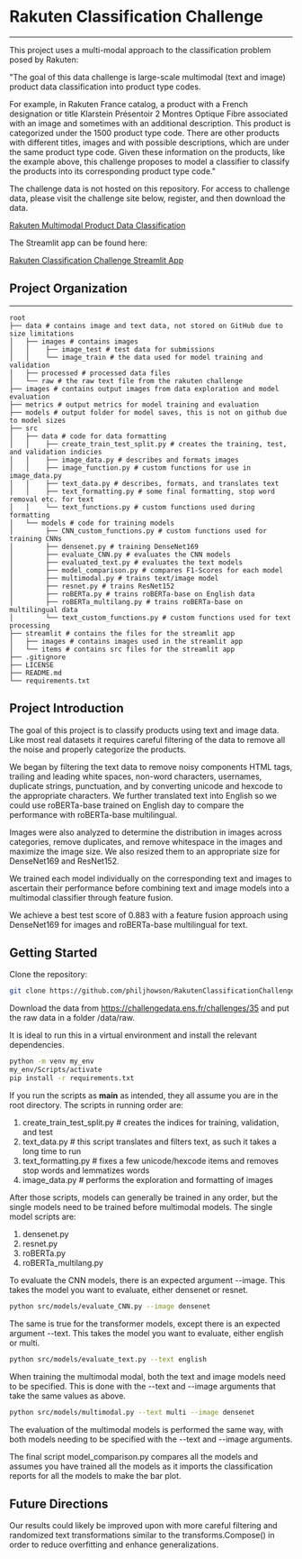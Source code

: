 # Rakuten Classification Challenge
***
This project uses a multi-modal approach to the classification problem posed by Rakuten:

"The goal of this data challenge is large-scale multimodal (text and image) product data
classification into product type codes.

For example, in Rakuten France catalog, a product with a French designation or title
Klarstein Présentoir 2 Montres Optique Fibre associated with an image and sometimes with
an additional description. This product is categorized under the 1500 product type code.
There are other products with different titles, images and with possible descriptions,
which are under the same product type code. Given these information on the products, like
the example above, this challenge proposes to model a classifier to classify the products
into its corresponding product type code."

The challenge data is not hosted on this repository. For access to challenge data, please
visit the challenge site below, register, and then download the data.

[Rakuten Multimodal Product Data Classification](https://challengedata.ens.fr/challenges/35)

The Streamlit app can be found here:

[Rakuten Classification Challenge Streamlit App](https://rakutenclassificationchallenge.streamlit.app/)

## Project Organization
------------------------------------------------------------------------
    root
    ├── data # contains image and text data, not stored on GitHub due to size limitations
    │   ├── images # contains images
    │   │    ├── image_test # test data for submissions
    │   │    └── image_train # the data used for model training and validation
    │   ├── processed # processed data files
    │   └── raw # the raw text file from the rakuten challenge
    ├── images # contains output images from data exploration and model evaluation
    ├── metrics # output metrics for model training and evaluation
    ├── models # output folder for model saves, this is not on github due to model sizes
    ├── src
    │   ├── data # code for data formatting
    │   │    ├── create_train_test_split.py # creates the training, test, and validation indicies
    │   │    ├── image_data.py # describes and formats images
    │   │    ├── image_function.py # custom functions for use in image_data.py
    │   │    ├── text_data.py # describes, formats, and translates text
    │   │    ├── text_formatting.py # some final formatting, stop word removal etc. for text
    │   │    └── text_functions.py # custom functions used during formatting
    │   └── models # code for training models
    │        ├── CNN_custom_functions.py # custom functions used for training CNNs
    │        ├── densenet.py # training DenseNet169
    │        ├── evaluate_CNN.py # evaluates the CNN models
    │        ├── evaluated_text.py # evaluates the text models
    │        ├── model_comparison.py # compares F1-Scores for each model
    │        ├── multimodal.py # trains text/image model
    │        ├── resnet.py # trains ResNet152
    │        ├── roBERTa.py # trains roBERTa-base on English data
    │        ├── roBERTa_multilang.py # trains roBERTa-base on multilingual data
    │        └── text_custom_functions.py # custom functions used for text processing
    ├── streamlit # contains the files for the streamlit app
    │   ├── images # contains images used in the streamlit app
    │   └── items # contains src files for the streamlit app 
    ├── .gitignore
    ├── LICENSE
    ├── README.md
    └── requirements.txt

## Project Introduction
The goal of this project is to classify products using text and image data. Like most real
datasets it requires careful filtering of the data to remove all the noise and properly 
categorize the products.

We began by filtering the text data to remove noisy components HTML tags, trailing and 
leading white spaces, non-word characters, usernames, duplicate strings, punctuation,
and by converting unicode and hexcode to the appropriate characters. We further translated
text into English so we could use roBERTa-base trained on English day to compare the performance
with roBERTa-base multilingual.

Images were also analyzed to determine the distribution in images across categories,
remove duplicates, and remove whitespace in the images and maximize the image size.
We also resized them to an appropriate size for DenseNet169 and ResNet152.

We trained each model individually on the corresponding text and images to ascertain
their performance before combining text and image models into a multimodal classifier
through feature fusion.

We achieve a best test score of 0.883 with a feature fusion approach using DenseNet169
for images and roBERTa-base multilingual for text.

## Getting Started
Clone the repository:

```sh
git clone https://github.com/philjhowson/RakutenClassificationChallenge
```

Download the data from https://challengedata.ens.fr/challenges/35 and put the raw
data in a folder /data/raw.

It is ideal to run this in a virtual environment and install the relevant dependencies.

```sh
python -m venv my_env
my_env/Scripts/activate
pip install -r requirements.txt
```

If you run the scripts as __main__ as intended, they all assume you are in the
root directory. The scripts in running order are:

1. create_train_test_split.py # creates the indices for training, validation, and test
2. text_data.py # this script translates and filters text, as such it takes a long time to run
3. text_formatting.py # fixes a few unicode/hexcode items and removes stop words and lemmatizes words
4. image_data.py # performs the exploration and formatting of images

After those scripts, models can generally be trained in any order, but the single models need
to be trained before multimodal models. The single model scripts are:

1. densenet.py
2. resnet.py
3. roBERTa.py
4. roBERTa_multilang.py

To evaluate the CNN models, there is an expected argument --image. This takes the model you want
to evaluate, either densenet or resnet.

```sh
python src/models/evaluate_CNN.py --image densenet
```

The same is true for the transformer models, except there is an expected argument --text. This
takes the model you want to evaluate, either english or multi.

```sh
python src/models/evaluate_text.py --text english
```

When training the multimodal modal, both the text and image models need to be specified. This is
done with the --text and --image arguments that take the same values as above.

```sh
python src/models/multimodal.py --text multi --image densenet
```

The evaluation of the multimodal models is performed the same way, with both models needing to
be specified with the --text and --image arguments.

The final script model_comparison.py compares all the models and assumes you have trained all
the models as it imports the classification reports for all the models to make the bar plot.

## Future Directions

Our results could likely be improved upon with more careful filtering and randomized
text transformations similar to the transforms.Compose() in order to reduce overfitting
and enhance generalizations.